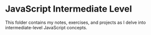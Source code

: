# JavaScript Intermediate Level

This folder contains my notes, exercises, and projects as I delve into intermediate-level JavaScript concepts.
